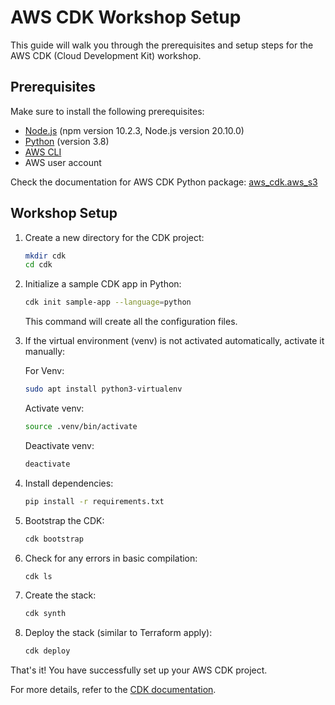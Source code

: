 # AWS CDK Workshop Setup

This guide will walk you through the prerequisites and setup steps for the AWS CDK (Cloud Development Kit) workshop.

## Prerequisites

Make sure to install the following prerequisites:

- [Node.js](https://nodejs.org/) (npm version 10.2.3, Node.js version 20.10.0)
- [Python](https://www.python.org/) (version 3.8)
- [AWS CLI](https://aws.amazon.com/cli/)
- AWS user account

Check the documentation for AWS CDK Python package: [aws_cdk.aws_s3](https://docs.aws.amazon.com/cdk/api/v2/python/aws_cdk.aws_s3/README.html)

## Workshop Setup

1. Create a new directory for the CDK project:

    ```bash
    mkdir cdk
    cd cdk
    ```

2. Initialize a sample CDK app in Python:

    ```bash
    cdk init sample-app --language=python
    ```

    This command will create all the configuration files.

3. If the virtual environment (venv) is not activated automatically, activate it manually:

    For Venv:

    ```bash
    sudo apt install python3-virtualenv
    ```

    Activate venv:

    ```bash
    source .venv/bin/activate
    ```

    Deactivate venv:

    ```bash
    deactivate
    ```

4. Install dependencies:

    ```bash
    pip install -r requirements.txt
    ```

5. Bootstrap the CDK:

    ```bash
    cdk bootstrap
    ```

6. Check for any errors in basic compilation:

    ```bash
    cdk ls
    ```

7. Create the stack:

    ```bash
    cdk synth
    ```

8. Deploy the stack (similar to Terraform apply):

    ```bash
    cdk deploy
    ```

That's it! You have successfully set up your AWS CDK project.

For more details, refer to the [CDK documentation](https://docs.aws.amazon.com/cdk/latest/guide/home.html).
